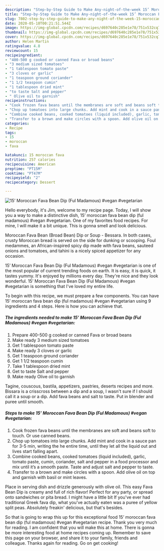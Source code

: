 ```yaml
---
description: "Step-by-Step Guide to Make Any-night-of-the-week 15’ Moroccan Fava Bean Dip (Ful Madamous) #vegan #vegetarian"
title: "Step-by-Step Guide to Make Any-night-of-the-week 15’ Moroccan Fava Bean Dip (Ful Madamous) #vegan #vegetarian"
slug: 7802-step-by-step-guide-to-make-any-night-of-the-week-15-moroccan-fava-bean-dip-ful-madamous-vegan-vegetarian
date: 2020-05-10T00:21:51.544Z
image: https://img-global.cpcdn.com/recipes/d697640c285e1e78/751x532cq70/15-moroccan-fava-bean-dip-ful-madamous-vegan-vegetarian-recipe-main-photo.jpg
thumbnail: https://img-global.cpcdn.com/recipes/d697640c285e1e78/751x532cq70/15-moroccan-fava-bean-dip-ful-madamous-vegan-vegetarian-recipe-main-photo.jpg
cover: https://img-global.cpcdn.com/recipes/d697640c285e1e78/751x532cq70/15-moroccan-fava-bean-dip-ful-madamous-vegan-vegetarian-recipe-main-photo.jpg
author: Helen Martin
ratingvalue: 4.8
reviewcount: 15
recipeingredient:
- "400-500 g cooked or canned Fava or broad beans"
- "3 medium sized tomatoes"
- "1 tablespoon tomato paste"
- "3 cloves or garlic"
- "1 teaspoon ground coriander"
- "1 1/2 teaspoon cumin"
- "1 tablespoon dried mint"
- "to taste Salt and pepper"
- " Olive oil to garnish"
recipeinstructions:
- "Cook frozen fava beans until the membranes are soft and beans soft to touch. Or use canned beans."
- "Chop up tomatoes into large chunks. Add mint and cook in a sauce pan for 3-5 min, writing the he entire time, until they let all the liquid out and lives start falling apart."
- "Combine cooked beans, cooked tomatoes (liquid included), garlic, tomato paste, cumin, coriander, salt and pepper in a food processor and mix until it’s a smooth paste. Taste and adjust salt and pepper to taste."
- "Transfer to a brown and make circles with a spoon. Add olive oil on top and garnish with basil or mint leaves."
categories:
- Recipe
tags:
- 15
- moroccan
- fava

katakunci: 15 moroccan fava 
nutrition: 257 calories
recipecuisine: American
preptime: "PT15M"
cooktime: "PT47M"
recipeyield: "2"
recipecategory: Dessert

---
```



![15’ Moroccan Fava Bean Dip (Ful Madamous) #vegan #vegetarian](https://img-global.cpcdn.com/recipes/d697640c285e1e78/751x532cq70/15-moroccan-fava-bean-dip-ful-madamous-vegan-vegetarian-recipe-main-photo.jpg)

Hello everybody, it's Jim, welcome to my recipe page. Today, I will show you a way to make a distinctive dish, 15’ moroccan fava bean dip (ful madamous) #vegan #vegetarian. One of my favorites food recipes. For mine, I will make it a bit unique. This is gonna smell and look delicious.

Moroccan Fava Bean (Broad Bean) Dip or Soup - Bessara. In both cases, crusty Moroccan bread is served on the side for dunking or scooping. Foul medammes, an African-inspired spicy dip made with fava beans, sauteed onions and tomatoes, and tahini is a nicely spiced appetizer for any occasion.

15’ Moroccan Fava Bean Dip (Ful Madamous) #vegan #vegetarian is one of the most popular of current trending foods on earth. It is easy, it is quick, it tastes yummy. It's enjoyed by millions every day. They're nice and they look wonderful. 15’ Moroccan Fava Bean Dip (Ful Madamous) #vegan #vegetarian is something that I've loved my entire life.


To begin with this recipe, we must prepare a few components. You can have 15’ moroccan fava bean dip (ful madamous) #vegan #vegetarian using 9 ingredients and 4 steps. Here is how you can achieve that.

<!--inarticleads1-->

##### The ingredients needed to make 15’ Moroccan Fava Bean Dip (Ful Madamous) #vegan #vegetarian:

1. Prepare 400-500 g cooked or canned Fava or broad beans
1. Make ready 3 medium sized tomatoes
1. Get 1 tablespoon tomato paste
1. Make ready 3 cloves or garlic
1. Get 1 teaspoon ground coriander
1. Get 1 1/2 teaspoon cumin
1. Take 1 tablespoon dried mint
1. Get to taste Salt and pepper
1. Make ready  Olive oil to garnish


Tagine, couscous, bastila, appetizers, pastries, deserts recipes and more. Bissara is a crisscross between a dip and a soup, I wasn&#39;t sure if I should call it a soup or a dip. Add fava beans and salt to taste. Put in blender and puree until smooth. 

<!--inarticleads2-->

##### Steps to make 15’ Moroccan Fava Bean Dip (Ful Madamous) #vegan #vegetarian:

1. Cook frozen fava beans until the membranes are soft and beans soft to touch. Or use canned beans.
1. Chop up tomatoes into large chunks. Add mint and cook in a sauce pan for 3-5 min, writing the he entire time, until they let all the liquid out and lives start falling apart.
1. Combine cooked beans, cooked tomatoes (liquid included), garlic, tomato paste, cumin, coriander, salt and pepper in a food processor and mix until it’s a smooth paste. Taste and adjust salt and pepper to taste.
1. Transfer to a brown and make circles with a spoon. Add olive oil on top and garnish with basil or mint leaves.


Place in serving dish and drizzle generously with olive oil. This easy Fava Bean Dip is creamy and full of rich flavor! Perfect for any party, or spread onto sandwiches or pita bread. I might have a little bit If you&#39;ve ever had traditional Greek fava dip, what you&#39;ve actually eaten was a puree of yellow split peas. Absolutely freakin&#39; delicious, but that&#39;s besides. 

So that is going to wrap this up for this exceptional food 15’ moroccan fava bean dip (ful madamous) #vegan #vegetarian recipe. Thank you very much for reading. I am confident that you will make this at home. There is gonna be more interesting food at home recipes coming up. Remember to save this page on your browser, and share it to your family, friends and colleague. Thanks again for reading. Go on get cooking!
